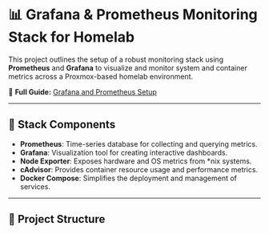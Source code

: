 # 📊 Grafana & Prometheus Monitoring Stack for Homelab

This project outlines the setup of a robust monitoring stack using **Prometheus** and **Grafana** to visualize and monitor system and container metrics across a Proxmox-based homelab environment.

🔗 **Full Guide:** [Grafana and Prometheus Setup](https://homelab.sanjuprojects.uk/grafana-and-prometheus/)

---

## 🧰 Stack Components

- **Prometheus**: Time-series database for collecting and querying metrics.
- **Grafana**: Visualization tool for creating interactive dashboards.
- **Node Exporter**: Exposes hardware and OS metrics from *nix systems.
- **cAdvisor**: Provides container resource usage and performance metrics.
- **Docker Compose**: Simplifies the deployment and management of services.

---

## 📁 Project Structure

